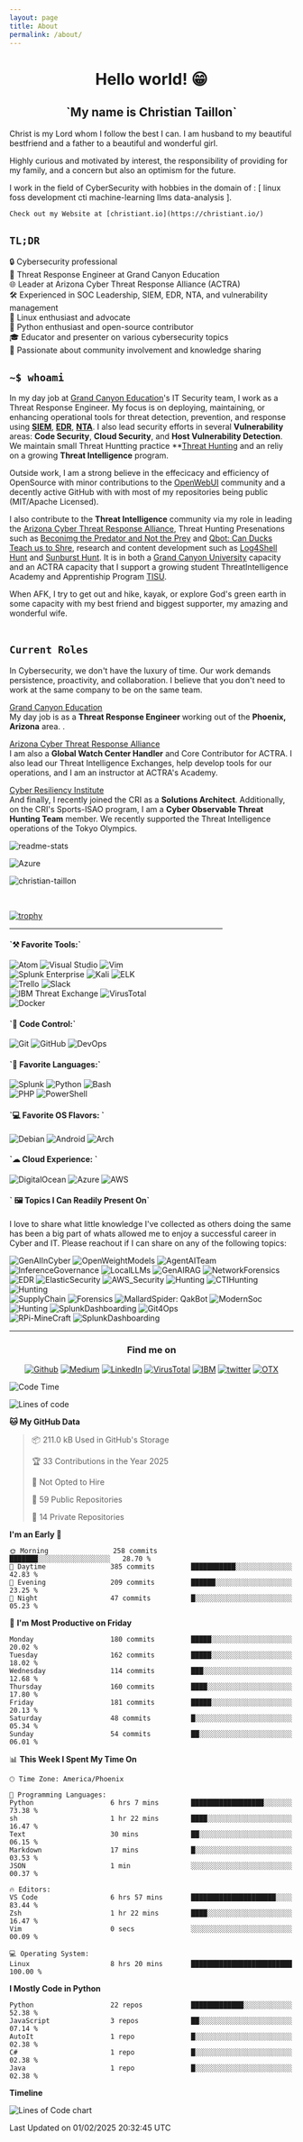```yaml
---
layout: page
title: About
permalink: /about/
---
```


<h1 align = "center"> Hello  world! 😁</h1>

<h2 align="center">`My name is Christian Taillon`</h2>

Christ is my Lord whom I follow the best I can. I am husband to my beautiful bestfriend and a father to a beautiful and wonderful girl. 

Highly curious and motivated by interest, the responsibility of providing for my family, and a concern but also an optimism for the future.

I work in the field of CyberSecurity with hobbies in the domain of : [ linux foss development cti machine-learning llms data-analysis ]. 

`Check out my Website at [christiant.io](https://christiant.io/)`

## `TL;DR`

🔒 Cybersecurity professional<br>
🏢 Threat Response Engineer at Grand Canyon Education<br>
🌐 Leader at Arizona Cyber Threat Response Alliance (ACTRA)<br>
🛠️ Experienced in SOC Leadership, SIEM, EDR, NTA, and vulnerability management<br>
🐧 Linux enthusiast and advocate <br>
🐍 Python enthusiast and open-source contributor<br>
🎓 Educator and presenter on various cybersecurity topics<br>
🤝 Passionate about community involvement and knowledge sharing<br>

## `~$ whoami`
In my day job at [Grand Canyon Education](https://www.gce.com/)'s IT Security team, I work as a Threat Response Engineer. My focus is on deploying, maintaining, or enhancing operational tools for threat detection, prevention, and response using **[SIEM](https://christiant.io/spl)**, **[EDR](https://christiant.io/logscale_beg_guide)**, **[NTA](https://christiant.io/snort-suricata-guide)**. I also lead security efforts in several **Vulnerability** areas: **Code Security**, **Cloud Security**, and **Host Vulnerability Detection**. We maintain  small Threat Huntting practice **[Threat Hunting](https://christiantaillon.medium.com/part-time-threat-hunting-considering-its-efficacy-85598a9d339) and an reliy on a growing **Threat Intelligence** program.

Outside work, I am a strong believe in the effecicacy and efficiency of OpenSource with minor contributions to the [OpenWebUI](https://openwebui.com/u/christiant/) community and a decently active GitHub with with most of my repositories being public (MIT/Apache Licensed). 

I also contribute to the **Threat Intelligence** community via my role in leading the [Arizona Cyber Threat Response Alliance](https://actraaz.org/), Threat Hunting Presenations such as [Beconimg the Predator and Not the Prey](https://www.youtube.com/watch?v=f4kPxj9jzqU) and [Qbot: Can Ducks Teach us to Shre](https://www.youtube.com/live/UDQAMxdofkY?si=B9sX04JDvrZsltn5), research and content development such as [Log4Shell Hunt](https://github.com/christian-taillon/log4shell-hunting) and [Sunburst Hunt](https://github.com/christian-taillon/sunburst-hunting). It is in both a [Grand Canyon University](https://www.gcu.edu/) capacity and an ACTRA capacity that I support a growing student ThreatIntelligence Academy and Apprentiship Program [TISU](https://www.youtube.com/watch?v=_4uO6nu93I8).

When AFK, I try to get out and hike, kayak, or explore God's green earth in some capacity with my best friend and biggest supporter, my amazing and wonderful wife. <br> <br>
## `Current Roles`
In Cybersecurity, we don't have the luxury of time. Our work demands persistence, proactivity, and collaboration. I believe that you don't need to work at the same company to be on the same team.

[Grand Canyon Education](https://www.gce.com/) <br>
My day job is as a <b> Threat Response Engineer </b> working out of the <b>Phoenix, Arizona</b> area. .

[Arizona Cyber Threat Response Alliance](https://www.actraaz.org/) <br>
I am also a <b>Global Watch Center Handler</b> and Core Contributor for ACTRA. I also lead our Threat Intelligence Exchanges, help develop tools for our operations, and I am an instructor at ACTRA's Academy.

[Cyber Resiliency Institute](https://www.cyberresilienceinstitute.org/) <br>
And finally, I recently joined the CRI as a <b>Solutions Architect</b>. Additionally, on the CRI's Sports-ISAO program, I am a <b>Cyber Observable Threat Hunting Team</b> member. We recently supported the Threat Intelligence operations of the Tokyo Olympics.

<a target="_blank"><img alt="readme-stats" src="https://github-readme-stats.vercel.app/api?username=christian-taillon&show_icons=true&theme=vue-dark"/></a>

<a target="_blank"><img alt="Azure" src="https://github-readme-stats.vercel.app/api/top-langs/?username=christian-taillon&layout=compact&theme=vue-dark"/></a>
<p><img align="center" src="https://github-readme-streak-stats.herokuapp.com/?user=christian-taillon&theme=vue-dark" alt="christian-taillon"/></p>
<br>

[![trophy](https://github-profile-trophy.vercel.app/?username=christian-taillon&theme=chalk&no-frame=true&column=4)](https://github.com/ryo-ma/github-profile-trophy)

<hr style="width:75%;text-align:center">
<h4>`⚒ Favorite Tools:`</h4>
<p>
<a target="_blank"><img alt="Atom" src="https://img.shields.io/badge/Atom-15FF70?logo=atom&logoColor=white&style=flat"/></a>
<a target="_blank"><img alt="Visual Studio" src="https://img.shields.io/badge/Visual%20Studio-white?logo=visual-studio&style=flat&logoColor=purple"/></a>
<a target="_blank"><img alt="Vim" src="https://img.shields.io/badge/Vim-00AB42?logo=vim&logoColor=white&style=flat"/></a> <br>
<a target="_blank"><img alt="Splunk Enterprise" src="https://img.shields.io/badge/Splunk%20ES-FF375F?logo=splunk&logoColor=white&style=flat"/></a>
<a target="_blank"><img alt="Kali" src="https://img.shields.io/badge/Katoolin-000911?logo=kali-linux&logoColor=white&style=flat"/></a>
<a target="_blank"><img alt="ELK" src="https://img.shields.io/badge/ELK-white?logo=elastic&logoColor=pink&style=flat"/></a> <br>
<a target="_blank"><img alt="Trello" src="https://img.shields.io/badge/Trello-white?logo=trello&logoColor=blue&style=flat"/></a>
<a target="_blank"><img alt="Slack" src="https://img.shields.io/badge/Slack-purple?logo=slack&logoColor=yellow&style=flat"/></a> <br>
<a target="_blank"><img alt="IBM Threat Exchange" src="https://img.shields.io/badge/XForce-004BA8?logo=IBM&logoColor=white&style=flat"/></a>
<a target="_blank"><img alt="VirusTotal" src="https://img.shields.io/badge/VirusTotal%20Graphs-white?logo=virustotal&logoColor=blue&style=flat"/></a>  <br>
<a target="_blank"><img alt="Docker" src="https://img.shields.io/badge/Docker-white?logo=docker&logoColor=1793D1&style=flat"/></a>
<h4>`💾 Code Control:`</h4>
<a target="_blank"><img alt="Git" src="https://img.shields.io/badge/Git-black?logo=git&style=flat"/></a>
<a target="_blank"><img alt="GitHub" src="https://img.shields.io/badge/GitHub-%2312100E?logo=GitHub&style=flat"/></a>
<a target="_blank"><img alt="DevOps" src="https://img.shields.io/badge/Azure%20DevOps-white?logo=azure-devops&logoColor=blue&style=flat"/></a>
</p>
<h4>`📄 Favorite Languages:`</h4>
<p  >
<a target="_blank"><img alt="Splunk" src="https://img.shields.io/badge/-Splunk-FF375F?logo=splunk&logoColor=white&style=flat"/></a>
<a target="_blank"><img alt="Python" src="https://img.shields.io/badge/Python-1793D1?logo=python&style=flat&logoColor=yellow"/></a>
<a target="_blank"><img alt="Bash" src="https://img.shields.io/badge/Bash-1E2742?logo=gnu-bash&style=flat&logoColor=white"/></a> <br>
<a target="_blank"><img alt="PHP" src="https://img.shields.io/badge/php-7B99EE?logo=php&style=flat&logoColor=white"/></a>
<a target="_blank"><img alt="PowerShell" src="https://img.shields.io/badge/PowerShell-0082FF?logo=powershell&style=flat&logoColor=white"/></a> <br>
</p>
<p>
<h4>`💻 Favorite OS Flavors: `</h4>
<p  >
<a target="_blank"><img alt="Debian" src="https://img.shields.io/badge/Debian-white?logo=Debian&logoColor=red&style=flat"/></a>
<a target="_blank"><img alt="Android" src="https://img.shields.io/badge/Android-3DDC84?logo=android&logoColor=white&style=flat"/></a>
<a target="_blank"><img alt="Arch" src="https://img.shields.io/badge/Arch%20Linux-1793D1?logo=arch-linux&logoColor=white&style=flat"/></a>
</p>
<p>
<h4>`☁ Cloud Experience: `</h4>
<p>
<a target="_blank"><img alt="DigitalOcean" src="https://img.shields.io/badge/DigitalOcean-white?logo=digitalocean&logoColor=blue&style=flat"/></a>
<a target="_blank"><img alt="Azure" src="https://img.shields.io/badge/Azure-white?logo=microsoft-azure&logoColor=blue&style=flat"/></a>
<a target="_blank"><img alt="AWS" src="https://img.shields.io/badge/AWS-orange ?logo=amazon-aws&logoColor=black&style=flat"/></a>
</p>
<h4>` ‍🖼️ Topics I Can Readily Present On`</h4>
<p> 
I love to share what little knowledge I've collected as others doing the same has been a big part of whats allowed me to enjoy a successful career in Cyber and IT. Please reachout if I can share on any of the following topics: 

<a target="_blank"><img alt="GenAIInCyber" src="https://img.shields.io/badge/-🤖%20GenAI%20in%20CyberSecurity-blueviolet?logo=&logoColor=white&style=flat"/></a>
<a target="_blank"><img alt="OpenWeightModels" src="https://img.shields.io/badge/-🔒%20Safeley%20Running%20OpenWeight%20Models-red?logo=&logoColor=white&style=flat"/></a>
<a target="_blank"><img alt="AgentAITeam" src="https://img.shields.io/badge/-🤖%20Building%20an%20AgenticAI%20Team-green?logo=&logoColor=white&style=flat"/></a>
<a target="_blank"><img alt="InferenceGovernance" src="https://img.shields.io/badge/-🌐%20Inference%20Governance-yellow?logo=&logoColor=white&style=flat"/></a>
<a target="_blank"><img alt="LocalLLMs" src="https://img.shields.io/badge/-💻%20Local%20LLMs:AI%20on%20the%20Edge-orange?logo=&logoColor=white&style=flat"/></a>
<a target="_blank"><img alt="GenAIRAG" src="https://img.shields.io/badge/-🤖🔍%20GenAI%20RAG:%20Retrieval-Augmented%20Generation-pink?logo=&logoColor=white&style=flat"/></a>
<a target="_blank"><img alt="NetworkForensics" src="https://img.shields.io/badge/-🕵️‍♂️%20Network%20Forensics:Deep%20Packet%20Inspection-darkred?logo=&logoColor=white&style=flat"/></a>
<a target="_blank"><img alt="EDR" src="https://img.shields.io/badge/-🔍%20Endpoint%20Detection%20and%20Response:%20Advanced-royalblue?logo=&logoColor=white&style=flat"/></a>
<a target="_blank"><img alt="ElasticSecurity" src="https://img.shields.io/badge/-🌐%20Elastic%20Security:Unified%20Threat%20Protection-lightgreen?logo=&logoColor=white&style=flat"/></a>
<a target="_blank"><img alt="AWS_Security" src="https://img.shields.io/badge/-aws🔒%20AWS%20Security:Best%20Practices-purple?logo=aws&logoColor=white&style=flat"/></a>
<a target="_blank"><img alt="Hunting" src="https://img.shields.io/badge/-🐺%20Threat%20Hunting%20Effectively%20-orange?logo=&logoColor=white&style=flat"/></a>
<a target="_blank"><img alt="CTIHunting" src="https://img.shields.io/badge/-🐺%20CTI%20Driven%20Threat%20Hunting-darkred?logo=&logoColor=white&style=flat"/></a>
<a target="_blank"><img alt="Hunting" src="https://img.shields.io/badge/-📈%20Threat%20Intelligence:Make%20Data%20Work%20for%20You-yellow?logo=&logoColor=white&style=flat"/></a> <br>
<a target="_blank"><img alt="SupplyChain" src="https://img.shields.io/badge/-🗡️Supply%20Chain%20Attacks:%20OpenSource-lightred?logo=&logoColor=white&style=flat"/></a>
<a target="_blank"><img alt="Forensics" src="https://img.shields.io/badge/-🖫Forensics:%20OpenSource-green?logo=&logoColor=white&style=flat"/></a>
<a target="_blank"><img alt="MallardSpider: QakBot" src="https://img.shields.io/badge/-🕷Mallard%20Spider:%20QakBot-brown?logo=&logoColor=white&style=flat"/></a>
<a target="_blank"><img alt="ModernSoc" src="https://img.shields.io/badge/-📟%20Modernizing%20The%20SOC-purple?logo=&logoColor=white&style=flat"/></a> <br>
<a target="_blank"><img alt="Hunting" src="https://img.shields.io/badge/-📱%20SIEM:%20Centralizing%20SecOps-blue?logo=&logoColor=white&style=flat"/></a>
<a target="_blank"><img alt="SplunkDashboarding" src="https://img.shields.io/badge/-📊%20Splunk%20Advanced%20Dashboard%20Design-green?logo=&logoColor=white&style=flat"/></a>
<a target="_blank"><img alt="Git4Ops" src="https://img.shields.io/badge/-%20Git4Ops-black?logo=github&logoColor=white&style=flat"/></a> <br>
<a target="_blank"><img alt="RPi-MineCraft" src="https://img.shields.io/badge/-🥧%20Raspbery%20Pi%20Scripting%20Minecraft:%20Python-pink?logo=&logoColor=white&style=flat"/></a>
<a target="_blank"><img alt="SplunkDashboarding" src="https://img.shields.io/badge/-🔍%20Memory%20Forensics:%20Vollatility-gray?logo=&logoColor=white&style=flat"/></a>
</p>
<hr style="width:100%;text-align:center">

<div style="text-align: center">
<h3 style="text-align:center">Find me on</h3>
<p style="text-align:center"> <a href="https://github.com/christian-taillon" target="_blank"><img alt="Github"
src="https://img.shields.io/badge/GitHub-black?&style=flat&logo=Github&logoColor=white" /></a>
<a href="https://github.com/christian-taillon" target="_blank"><img alt="Medium"
src="https://img.shields.io/badge/Medium-white?&style=flat&logo=medium&logoColor=black" /></a>
<a href="https://www.linkedin.com/in/christiantaillon/" target="_blank"><img alt="LinkedIn"
src="https://img.shields.io/badge/Linkedin-white?&style=flat&logo=linkedin&logoColor=blue" /></a>
<a href="https://www.virustotal.com/gui/user/christianblueteam/graphs" target="_blank"><img alt="VirusTotal"
src="https://img.shields.io/badge/VirusTotal-white?&style=flat&logo=virustotal&logoColor=blue" /></a>
<a href="https://exchange.xforce.ibmcloud.com/user/me/aboutme" target="_blank"><img alt="IBM"
src="https://img.shields.io/badge/XForce-004BA8?&style=flat&logo=ibm&logoColor=white" /></a>
<a href="https://twitter.com/christian_tail" target="_blank"><img alt="twitter"
src="https://img.shields.io/badge/Twitter-white?&style=flat&logo=twitter&logoColor=blue" /></a>
<a href="https://otx.alienvault.com/user/tufteam67/pulses" target="_blank"><img alt="OTX"
src="https://img.shields.io/badge/OpenThreatExchange-black?&style=flat&logo=atom&logoColor=white" /></a>
</p>
 </div>




<!--START_SECTION:waka-->
![Code Time](http://img.shields.io/badge/Code%20Time-591%20hrs%2027%20mins-blue)

![Lines of code](https://img.shields.io/badge/From%20Hello%20World%20I%27ve%20Written-66.4%20thousand%20lines%20of%20code-blue)

**🐱 My GitHub Data** 

> 📦 211.0 kB Used in GitHub's Storage 
 > 
> 🏆 33 Contributions in the Year 2025
 > 
> 🚫 Not Opted to Hire
 > 
> 📜 59 Public Repositories 
 > 
> 🔑 14 Private Repositories 
 > 
**I'm an Early 🐤** 

```text
🌞 Morning                258 commits         ███████░░░░░░░░░░░░░░░░░░   28.70 % 
🌆 Daytime                385 commits         ███████████░░░░░░░░░░░░░░   42.83 % 
🌃 Evening                209 commits         ██████░░░░░░░░░░░░░░░░░░░   23.25 % 
🌙 Night                  47 commits          █░░░░░░░░░░░░░░░░░░░░░░░░   05.23 % 
```
📅 **I'm Most Productive on Friday** 

```text
Monday                   180 commits         █████░░░░░░░░░░░░░░░░░░░░   20.02 % 
Tuesday                  162 commits         █████░░░░░░░░░░░░░░░░░░░░   18.02 % 
Wednesday                114 commits         ███░░░░░░░░░░░░░░░░░░░░░░   12.68 % 
Thursday                 160 commits         ████░░░░░░░░░░░░░░░░░░░░░   17.80 % 
Friday                   181 commits         █████░░░░░░░░░░░░░░░░░░░░   20.13 % 
Saturday                 48 commits          █░░░░░░░░░░░░░░░░░░░░░░░░   05.34 % 
Sunday                   54 commits          ██░░░░░░░░░░░░░░░░░░░░░░░   06.01 % 
```


📊 **This Week I Spent My Time On** 

```text
🕑︎ Time Zone: America/Phoenix

💬 Programming Languages: 
Python                   6 hrs 7 mins        ██████████████████░░░░░░░   73.38 % 
sh                       1 hr 22 mins        ████░░░░░░░░░░░░░░░░░░░░░   16.47 % 
Text                     30 mins             ██░░░░░░░░░░░░░░░░░░░░░░░   06.15 % 
Markdown                 17 mins             █░░░░░░░░░░░░░░░░░░░░░░░░   03.53 % 
JSON                     1 min               ░░░░░░░░░░░░░░░░░░░░░░░░░   00.37 % 

🔥 Editors: 
VS Code                  6 hrs 57 mins       █████████████████████░░░░   83.44 % 
Zsh                      1 hr 22 mins        ████░░░░░░░░░░░░░░░░░░░░░   16.47 % 
Vim                      0 secs              ░░░░░░░░░░░░░░░░░░░░░░░░░   00.09 % 

💻 Operating System: 
Linux                    8 hrs 20 mins       █████████████████████████   100.00 % 
```

**I Mostly Code in Python** 

```text
Python                   22 repos            █████████████░░░░░░░░░░░░   52.38 % 
JavaScript               3 repos             ██░░░░░░░░░░░░░░░░░░░░░░░   07.14 % 
AutoIt                   1 repo              █░░░░░░░░░░░░░░░░░░░░░░░░   02.38 % 
C#                       1 repo              █░░░░░░░░░░░░░░░░░░░░░░░░   02.38 % 
Java                     1 repo              █░░░░░░░░░░░░░░░░░░░░░░░░   02.38 % 
```



**Timeline**

![Lines of Code chart](https://raw.githubusercontent.com/christian-taillon/christian-taillon/main/assets/bar_graph.png)


 Last Updated on 01/02/2025 20:32:45 UTC
<!--END_SECTION:waka-->

